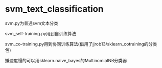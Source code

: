 # svm_text_classification
svm.py为普通svm文本分类

svm_self-training.py用到自训练算法

svm_co-training.py用到协同训练算法(借用了jjrob13/sklearn_cotraining的分类包)

嫌速度慢的可以用sklearn.naive_bayes的MultinomialNB分类器
